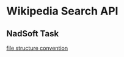 # Wikipedia Search API
## NadSoft Task
 

[file structure convention](https://miro.com/app/board/o9J_lghoZvI=/?invite_link_id=465672031717)
